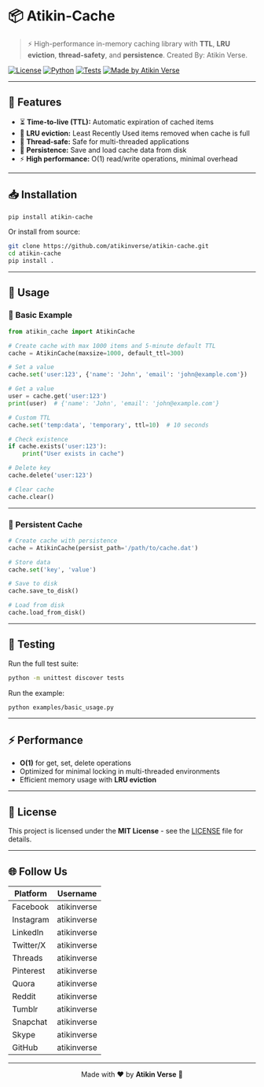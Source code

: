 # 📦 Atikin-Cache

> ⚡ High-performance in-memory caching library with **TTL**, **LRU eviction**, **thread-safety**, and **persistence**. Created By: Atikin Verse.

[![License](https://img.shields.io/badge/license-MIT-blue.svg)](LICENSE)
[![Python](https://img.shields.io/badge/python-3.7+-brightgreen.svg)]()
[![Tests](https://img.shields.io/badge/tests-passing-brightgreen.svg)]()
[![Made by Atikin Verse](https://img.shields.io/badge/made%20by-Atikin%20Verse-ff69b4.svg)](https://github.com/atikinverse)

---

## 🚀 Features

* ⏳ **Time-to-live (TTL):** Automatic expiration of cached items
* 🔄 **LRU eviction:** Least Recently Used items removed when cache is full
* 🧵 **Thread-safe:** Safe for multi-threaded applications
* 💾 **Persistence:** Save and load cache data from disk
* ⚡ **High performance:** O(1) read/write operations, minimal overhead

---

## 📥 Installation

```bash
pip install atikin-cache
```

Or install from source:

```bash
git clone https://github.com/atikinverse/atikin-cache.git
cd atikin-cache
pip install .
```

---

## 📖 Usage

### 🔹 Basic Example

```python
from atikin_cache import AtikinCache

# Create cache with max 1000 items and 5-minute default TTL
cache = AtikinCache(maxsize=1000, default_ttl=300)

# Set a value
cache.set('user:123', {'name': 'John', 'email': 'john@example.com'})

# Get a value
user = cache.get('user:123')
print(user)  # {'name': 'John', 'email': 'john@example.com'}

# Custom TTL
cache.set('temp:data', 'temporary', ttl=10)  # 10 seconds

# Check existence
if cache.exists('user:123'):
    print("User exists in cache")

# Delete key
cache.delete('user:123')

# Clear cache
cache.clear()
```

---

### 🔹 Persistent Cache

```python
# Create cache with persistence
cache = AtikinCache(persist_path='/path/to/cache.dat')

# Store data
cache.set('key', 'value')

# Save to disk
cache.save_to_disk()

# Load from disk
cache.load_from_disk()
```

---

## 🧪 Testing

Run the full test suite:

```bash
python -m unittest discover tests
```

Run the example:

```bash
python examples/basic_usage.py
```

---

## ⚡ Performance

* **O(1)** for get, set, delete operations
* Optimized for minimal locking in multi-threaded environments
* Efficient memory usage with **LRU eviction**

---

## 📄 License

This project is licensed under the **MIT License** - see the [LICENSE](LICENSE) file for details.

---

## 🌐 Follow Us

| Platform  | Username    |
| --------- | ----------- |
| Facebook  | atikinverse |
| Instagram | atikinverse |
| LinkedIn  | atikinverse |
| Twitter/X | atikinverse |
| Threads   | atikinverse |
| Pinterest | atikinverse |
| Quora     | atikinverse |
| Reddit    | atikinverse |
| Tumblr    | atikinverse |
| Snapchat  | atikinverse |
| Skype     | atikinverse |
| GitHub    | atikinverse |

---

<div align="center">  
Made with ❤️ by <b>Atikin Verse</b> 🚀  
</div>  
